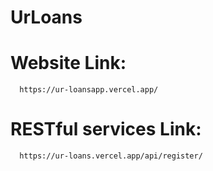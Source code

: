 # UrLoans

# Website Link: 
      https://ur-loansapp.vercel.app/

# RESTful services Link: 
      https://ur-loans.vercel.app/api/register/
